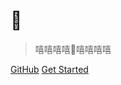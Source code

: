<!-- npm install webpack --save-dev -->

# 🐏 

> 嘻嘻嘻嘻🤡嘻嘻嘻嘻

<!-- * 简单明了
* 自带演示地址 -->

[GitHub](https://github.com/githubchen001)
[Get Started](#docsify)
